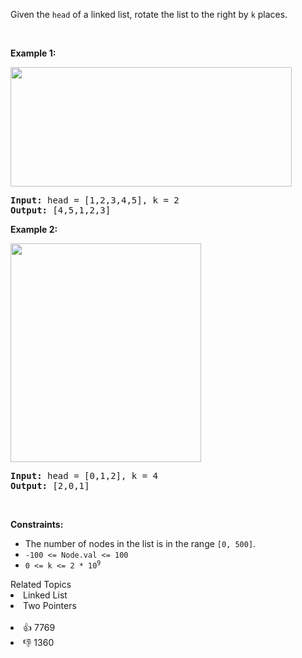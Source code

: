 <p>Given the <code>head</code> of a linked&nbsp;list, rotate the list to the right by <code>k</code> places.</p>

<p>&nbsp;</p> 
<p><strong class="example">Example 1:</strong></p> 
<img alt="" src="https://assets.leetcode.com/uploads/2020/11/13/rotate1.jpg" style="width: 450px; height: 191px;" /> 
<pre>
<strong>Input:</strong> head = [1,2,3,4,5], k = 2
<strong>Output:</strong> [4,5,1,2,3]
</pre>

<p><strong class="example">Example 2:</strong></p> 
<img alt="" src="https://assets.leetcode.com/uploads/2020/11/13/roate2.jpg" style="width: 305px; height: 350px;" /> 
<pre>
<strong>Input:</strong> head = [0,1,2], k = 4
<strong>Output:</strong> [2,0,1]
</pre>

<p>&nbsp;</p> 
<p><strong>Constraints:</strong></p>

<ul> 
 <li>The number of nodes in the list is in the range <code>[0, 500]</code>.</li> 
 <li><code>-100 &lt;= Node.val &lt;= 100</code></li> 
 <li><code>0 &lt;= k &lt;= 2 * 10<sup>9</sup></code></li> 
</ul>

<div><div>Related Topics</div><div><li>Linked List</li><li>Two Pointers</li></div></div><br><div><li>👍 7769</li><li>👎 1360</li></div>